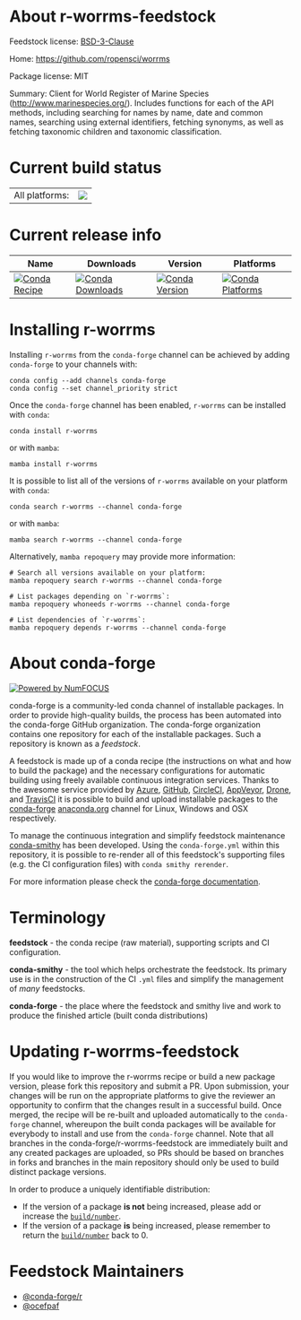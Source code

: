 About r-worrms-feedstock
========================

Feedstock license: [BSD-3-Clause](https://github.com/conda-forge/r-worrms-feedstock/blob/main/LICENSE.txt)

Home: https://github.com/ropensci/worrms

Package license: MIT

Summary: Client for World Register of Marine Species (<http://www.marinespecies.org/>). Includes functions for each of the API methods, including searching for names by name, date and common names, searching using external identifiers, fetching synonyms, as well as fetching taxonomic children and taxonomic classification.

Current build status
====================


<table><tr><td>All platforms:</td>
    <td>
      <a href="https://dev.azure.com/conda-forge/feedstock-builds/_build/latest?definitionId=1803&branchName=main">
        <img src="https://dev.azure.com/conda-forge/feedstock-builds/_apis/build/status/r-worrms-feedstock?branchName=main">
      </a>
    </td>
  </tr>
</table>

Current release info
====================

| Name | Downloads | Version | Platforms |
| --- | --- | --- | --- |
| [![Conda Recipe](https://img.shields.io/badge/recipe-r--worrms-green.svg)](https://anaconda.org/conda-forge/r-worrms) | [![Conda Downloads](https://img.shields.io/conda/dn/conda-forge/r-worrms.svg)](https://anaconda.org/conda-forge/r-worrms) | [![Conda Version](https://img.shields.io/conda/vn/conda-forge/r-worrms.svg)](https://anaconda.org/conda-forge/r-worrms) | [![Conda Platforms](https://img.shields.io/conda/pn/conda-forge/r-worrms.svg)](https://anaconda.org/conda-forge/r-worrms) |

Installing r-worrms
===================

Installing `r-worrms` from the `conda-forge` channel can be achieved by adding `conda-forge` to your channels with:

```
conda config --add channels conda-forge
conda config --set channel_priority strict
```

Once the `conda-forge` channel has been enabled, `r-worrms` can be installed with `conda`:

```
conda install r-worrms
```

or with `mamba`:

```
mamba install r-worrms
```

It is possible to list all of the versions of `r-worrms` available on your platform with `conda`:

```
conda search r-worrms --channel conda-forge
```

or with `mamba`:

```
mamba search r-worrms --channel conda-forge
```

Alternatively, `mamba repoquery` may provide more information:

```
# Search all versions available on your platform:
mamba repoquery search r-worrms --channel conda-forge

# List packages depending on `r-worrms`:
mamba repoquery whoneeds r-worrms --channel conda-forge

# List dependencies of `r-worrms`:
mamba repoquery depends r-worrms --channel conda-forge
```


About conda-forge
=================

[![Powered by
NumFOCUS](https://img.shields.io/badge/powered%20by-NumFOCUS-orange.svg?style=flat&colorA=E1523D&colorB=007D8A)](https://numfocus.org)

conda-forge is a community-led conda channel of installable packages.
In order to provide high-quality builds, the process has been automated into the
conda-forge GitHub organization. The conda-forge organization contains one repository
for each of the installable packages. Such a repository is known as a *feedstock*.

A feedstock is made up of a conda recipe (the instructions on what and how to build
the package) and the necessary configurations for automatic building using freely
available continuous integration services. Thanks to the awesome service provided by
[Azure](https://azure.microsoft.com/en-us/services/devops/), [GitHub](https://github.com/),
[CircleCI](https://circleci.com/), [AppVeyor](https://www.appveyor.com/),
[Drone](https://cloud.drone.io/welcome), and [TravisCI](https://travis-ci.com/)
it is possible to build and upload installable packages to the
[conda-forge](https://anaconda.org/conda-forge) [anaconda.org](https://anaconda.org/)
channel for Linux, Windows and OSX respectively.

To manage the continuous integration and simplify feedstock maintenance
[conda-smithy](https://github.com/conda-forge/conda-smithy) has been developed.
Using the ``conda-forge.yml`` within this repository, it is possible to re-render all of
this feedstock's supporting files (e.g. the CI configuration files) with ``conda smithy rerender``.

For more information please check the [conda-forge documentation](https://conda-forge.org/docs/).

Terminology
===========

**feedstock** - the conda recipe (raw material), supporting scripts and CI configuration.

**conda-smithy** - the tool which helps orchestrate the feedstock.
                   Its primary use is in the construction of the CI ``.yml`` files
                   and simplify the management of *many* feedstocks.

**conda-forge** - the place where the feedstock and smithy live and work to
                  produce the finished article (built conda distributions)


Updating r-worrms-feedstock
===========================

If you would like to improve the r-worrms recipe or build a new
package version, please fork this repository and submit a PR. Upon submission,
your changes will be run on the appropriate platforms to give the reviewer an
opportunity to confirm that the changes result in a successful build. Once
merged, the recipe will be re-built and uploaded automatically to the
`conda-forge` channel, whereupon the built conda packages will be available for
everybody to install and use from the `conda-forge` channel.
Note that all branches in the conda-forge/r-worrms-feedstock are
immediately built and any created packages are uploaded, so PRs should be based
on branches in forks and branches in the main repository should only be used to
build distinct package versions.

In order to produce a uniquely identifiable distribution:
 * If the version of a package **is not** being increased, please add or increase
   the [``build/number``](https://docs.conda.io/projects/conda-build/en/latest/resources/define-metadata.html#build-number-and-string).
 * If the version of a package **is** being increased, please remember to return
   the [``build/number``](https://docs.conda.io/projects/conda-build/en/latest/resources/define-metadata.html#build-number-and-string)
   back to 0.

Feedstock Maintainers
=====================

* [@conda-forge/r](https://github.com/conda-forge/r/)
* [@ocefpaf](https://github.com/ocefpaf/)

